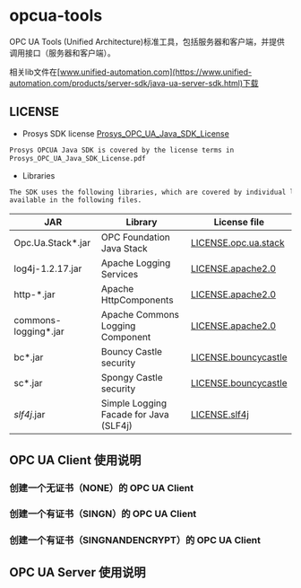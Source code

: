 # opcua-tools
OPC UA Tools (Unified Architecture)标准工具，包括服务器和客户端，并提供调用接口（服务器和客户端）。

相关lib文件在[www.unified-automation.com](https://www.unified-automation.com/products/server-sdk/java-ua-server-sdk.html)下载

## LICENSE
 - Prosys SDK license [Prosys_OPC_UA_Java_SDK_License](/LICENSE/Prosys_OPC_UA_Java_SDK_License.pdf)

```html
Prosys OPCUA Java SDK is covered by the license terms in 
Prosys_OPC_UA_Java_SDK_License.pdf
```

 - Libraries

```html
The SDK uses the following libraries, which are covered by individual licenses,
available in the following files.
```

|JAR|Library|License file|
|---|---|---|
|Opc.Ua.Stack*.jar|OPC Foundation Java Stack|[LICENSE.opc.ua.stack](/LICENSE/LICENSE.opc.ua.stack)|
|log4j-1.2.17.jar|Apache Logging Services|[LICENSE.apache2.0](/LICENSE/LICENSE.apache2.0)|
|http-*.jar|Apache HttpComponents|[LICENSE.apache2.0](/LICENSE/LICENSE.apache2.0)|
|commons-logging*.jar|Apache Commons Logging Component|[LICENSE.apache2.0](/LICENSE/LICENSE.apache2.0)|
|bc*.jar|Bouncy Castle security|[LICENSE.bouncycastle](/LICENSE/LICENSE.bouncycastle)|
|sc*.jar|Spongy Castle security|[LICENSE.bouncycastle](/LICENSE/LICENSE.bouncycastle)|
|*slf4j*.jar|Simple Logging Facade for Java (SLF4j)|[LICENSE.slf4j](/LICENSE/LICENSE.slf4j)|

## OPC UA Client 使用说明

### 创建一个无证书（NONE）的 OPC UA Client

### 创建一个有证书（SINGN）的 OPC UA Client

### 创建一个有证书（SINGNANDENCRYPT）的 OPC UA Client

## OPC UA Server 使用说明